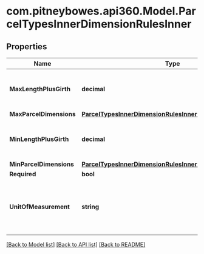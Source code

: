 # com.pitneybowes.api360.Model.ParcelTypesInnerDimensionRulesInner

## Properties

Name | Type | Description | Notes
------------ | ------------- | ------------- | -------------
**MaxLengthPlusGirth** | **decimal** | This measures the parcel&#39;s maximum length and determine parcel’s girth. | [optional] 
**MaxParcelDimensions** | [**ParcelTypesInnerDimensionRulesInnerMaxParcelDimensions**](ParcelTypesInnerDimensionRulesInnerMaxParcelDimensions.md) |  | [optional] 
**MinLengthPlusGirth** | **decimal** | This measures the parcel&#39;s minimum length and determine parcel’s girth. | [optional] 
**MinParcelDimensions** | [**ParcelTypesInnerDimensionRulesInnerMinParcelDimensions**](ParcelTypesInnerDimensionRulesInnerMinParcelDimensions.md) |  | [optional] 
**Required** | **bool** |  | [optional] 
**UnitOfMeasurement** | **string** | UnitofMesurement is a standard for measuring the physical quantities of specified dimension parameters. | [optional] 

[[Back to Model list]](../../README.md#documentation-for-models) [[Back to API list]](../../README.md#documentation-for-api-endpoints) [[Back to README]](../../README.md)

